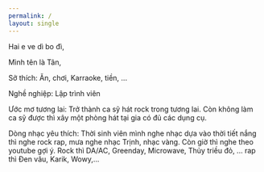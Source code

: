 ```yaml
---
permalink: /
layout: single
---
```

Hai e ve dì bo đì, 

Mình tên là Tân, 

Sở thích: Ăn, chơi, Karraoke, tiền, ...

Nghề nghiệp: Lập trình viên

Ước mơ tương lai: Trở thành ca sỹ hát rock trong tương lai. Còn không làm ca sỹ được thì xây một phòng hát tại gia có đủ các dụng cụ. 	

Dòng nhạc yêu thích: Thời sinh viên mình nghe nhạc dựa vào thời tiết nắng thì nghe rock rap, mưa nghe nhạc Trịnh, nhạc vàng. Còn giờ thì nghe theo youtube gợi ý. Rock thì DA/AC, Greenday, Microwave, Thủy triều đỏ, ... rap thì Đen vâu, Karik, Wowy,...
